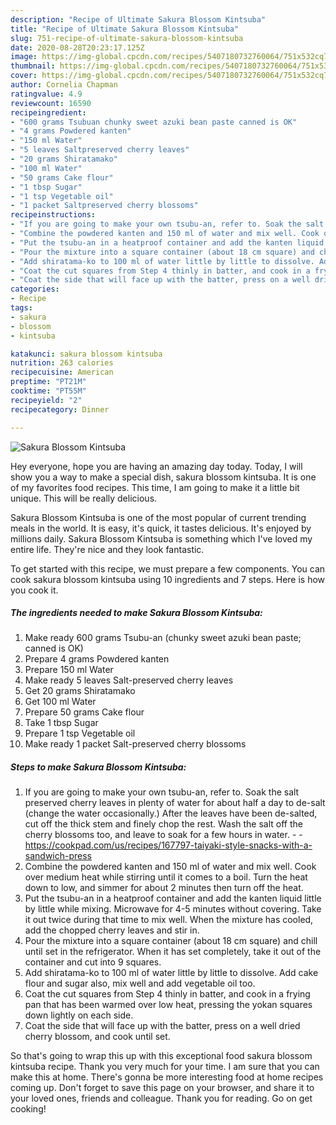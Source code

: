 ```yaml
---
description: "Recipe of Ultimate Sakura Blossom Kintsuba"
title: "Recipe of Ultimate Sakura Blossom Kintsuba"
slug: 751-recipe-of-ultimate-sakura-blossom-kintsuba
date: 2020-08-28T20:23:17.125Z
image: https://img-global.cpcdn.com/recipes/5407180732760064/751x532cq70/sakura-blossom-kintsuba-recipe-main-photo.jpg
thumbnail: https://img-global.cpcdn.com/recipes/5407180732760064/751x532cq70/sakura-blossom-kintsuba-recipe-main-photo.jpg
cover: https://img-global.cpcdn.com/recipes/5407180732760064/751x532cq70/sakura-blossom-kintsuba-recipe-main-photo.jpg
author: Cornelia Chapman
ratingvalue: 4.9
reviewcount: 16590
recipeingredient:
- "600 grams Tsubuan chunky sweet azuki bean paste canned is OK"
- "4 grams Powdered kanten"
- "150 ml Water"
- "5 leaves Saltpreserved cherry leaves"
- "20 grams Shiratamako"
- "100 ml Water"
- "50 grams Cake flour"
- "1 tbsp Sugar"
- "1 tsp Vegetable oil"
- "1 packet Saltpreserved cherry blossoms"
recipeinstructions:
- "If you are going to make your own tsubu-an, refer to. Soak the salt preserved cherry leaves in plenty of water for about half a day to de-salt (change the water occasionally.) After the leaves have been de-salted, cut off the thick stem and finely chop the rest. Wash the salt off the cherry blossoms too, and leave to soak for a few hours in water.  https://cookpad.com/us/recipes/167797-taiyaki-style-snacks-with-a-sandwich-press"
- "Combine the powdered kanten and 150 ml of water and mix well. Cook over medium heat while stirring until it comes to a boil. Turn the heat down to low, and simmer for about 2 minutes then turn off the heat."
- "Put the tsubu-an in a heatproof container and add the kanten liquid little by little while mixing. Microwave for 4-5 minutes without covering. Take it out twice during that time to mix well. When the mixture has cooled, add the chopped cherry leaves and stir in."
- "Pour the mixture into a square container (about 18 cm square) and chill until set in the refrigerator. When it has set completely, take it out of the container and cut into 9 squares."
- "Add shiratama-ko to 100 ml of water little by little to dissolve. Add cake flour and sugar also, mix well and add vegetable oil too."
- "Coat the cut squares from Step 4 thinly in batter, and cook in a frying pan that has been warmed over low heat, pressing the yokan squares down lightly on each side."
- "Coat the side that will face up with the batter, press on a well dried cherry blossom, and cook until set."
categories:
- Recipe
tags:
- sakura
- blossom
- kintsuba

katakunci: sakura blossom kintsuba 
nutrition: 263 calories
recipecuisine: American
preptime: "PT21M"
cooktime: "PT55M"
recipeyield: "2"
recipecategory: Dinner

---
```



![Sakura Blossom Kintsuba](https://img-global.cpcdn.com/recipes/5407180732760064/751x532cq70/sakura-blossom-kintsuba-recipe-main-photo.jpg)

Hey everyone, hope you are having an amazing day today. Today, I will show you a way to make a special dish, sakura blossom kintsuba. It is one of my favorites food recipes. This time, I am going to make it a little bit unique. This will be really delicious.



Sakura Blossom Kintsuba is one of the most popular of current trending meals in the world. It is easy, it's quick, it tastes delicious. It's enjoyed by millions daily. Sakura Blossom Kintsuba is something which I've loved my entire life. They're nice and they look fantastic.


To get started with this recipe, we must prepare a few components. You can cook sakura blossom kintsuba using 10 ingredients and 7 steps. Here is how you cook it.

<!--inarticleads1-->

##### The ingredients needed to make Sakura Blossom Kintsuba:

1. Make ready 600 grams Tsubu-an (chunky sweet azuki bean paste; canned is OK)
1. Prepare 4 grams Powdered kanten
1. Prepare 150 ml Water
1. Make ready 5 leaves Salt-preserved cherry leaves
1. Get 20 grams Shiratamako
1. Get 100 ml Water
1. Prepare 50 grams Cake flour
1. Take 1 tbsp Sugar
1. Prepare 1 tsp Vegetable oil
1. Make ready 1 packet Salt-preserved cherry blossoms




<!--inarticleads2-->

##### Steps to make Sakura Blossom Kintsuba:

1. If you are going to make your own tsubu-an, refer to. Soak the salt preserved cherry leaves in plenty of water for about half a day to de-salt (change the water occasionally.) After the leaves have been de-salted, cut off the thick stem and finely chop the rest. Wash the salt off the cherry blossoms too, and leave to soak for a few hours in water. -  - https://cookpad.com/us/recipes/167797-taiyaki-style-snacks-with-a-sandwich-press
1. Combine the powdered kanten and 150 ml of water and mix well. Cook over medium heat while stirring until it comes to a boil. Turn the heat down to low, and simmer for about 2 minutes then turn off the heat.
1. Put the tsubu-an in a heatproof container and add the kanten liquid little by little while mixing. Microwave for 4-5 minutes without covering. Take it out twice during that time to mix well. When the mixture has cooled, add the chopped cherry leaves and stir in.
1. Pour the mixture into a square container (about 18 cm square) and chill until set in the refrigerator. When it has set completely, take it out of the container and cut into 9 squares.
1. Add shiratama-ko to 100 ml of water little by little to dissolve. Add cake flour and sugar also, mix well and add vegetable oil too.
1. Coat the cut squares from Step 4 thinly in batter, and cook in a frying pan that has been warmed over low heat, pressing the yokan squares down lightly on each side.
1. Coat the side that will face up with the batter, press on a well dried cherry blossom, and cook until set.




So that's going to wrap this up with this exceptional food sakura blossom kintsuba recipe. Thank you very much for your time. I am sure that you can make this at home. There's gonna be more interesting food at home recipes coming up. Don't forget to save this page on your browser, and share it to your loved ones, friends and colleague. Thank you for reading. Go on get cooking!
